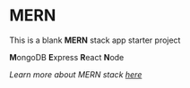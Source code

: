 # MERN

This is a blank **MERN** stack app starter project

**M**ongoDB
**E**xpress
**R**eact
**N**ode

_Learn more about MERN stack [here](https://www.mongodb.com/languages/mern-stack-tutorial)_
